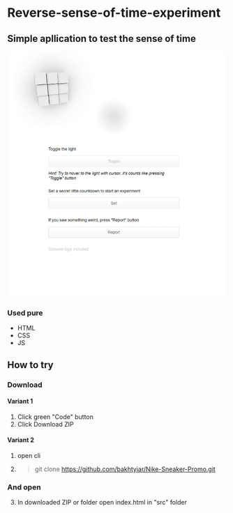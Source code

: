 # Reverse-sense-of-time-experiment
## Simple apllication to test the sense of time
![preview image](./github_preview.png)

### Used pure
- HTML  
- CSS  
- JS

## How to try
### Download
#### Variant 1
1. Click green "Code" button
2. Click Download ZIP
#### Variant 2
1. open cli
2. > git clone https://github.com/bakhtyiar/Nike-Sneaker-Promo.git
### And open
3. In downloaded ZIP or folder open index.html in "src" folder
